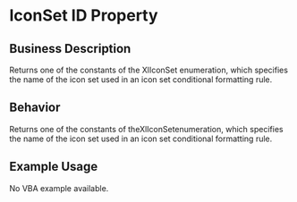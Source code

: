# IconSet ID Property

## Business Description
Returns one of the constants of the XlIconSet enumeration, which specifies the name of the icon set used in an icon set conditional formatting rule.

## Behavior
Returns one of the constants of theXlIconSetenumeration, which specifies the name of the icon set used in an icon set conditional formatting rule.

## Example Usage
No VBA example available.